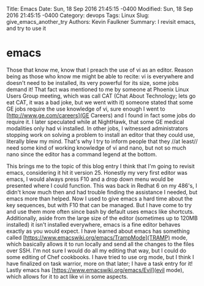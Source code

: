 Title: Emacs
Date: Sun, 18 Sep 2016 21:45:15 -0400
Modified: Sun, 18 Sep 2016 21:45:15 -0400
Category: devops
Tags: Linux
Slug: give_emacs_another_try
Authors: Kevin Faulkner
Summary: I revisit emacs, and try to use it

emacs
=====

Those that know me, know that I preach the use of vi as an editor. Reason being as those who know me might be able to recite: vi is everywhere and doesn't need to be installed, its very powerful for its size, some jobs demand it! That fact was mentioned to me by someone at Phoenix Linux Users Group meeting, which was call CAT (Chat About Technology; lets go eat CAT, it was a bad joke, but we went with it) someone stated that some GE jobs require the use knowledge of vi, sure enough I went to [http://www.ge.com/careers](GE Careers) and I found in fact some jobs do require it. I later speculated while at NightHawk, that some GE medical modalities only had vi installed. In other jobs, I witnessed administrators stopping work on solving a problem to install an editor that they could use, literally blew my mind. That's why I try to inform people that they //at least// need some kind of working knowledge of vi and nano, but not so much nano since the editor has a command legend at the bottom.

This brings me to the topic of this blog entry I think that I'm going to revisit emacs, considering it hit it version 25. Honestly my very first editor was emacs, I would always press F10 and a drop down menu would be presented where I could function. This was back in Redhat 6 on my 486's, I didn't know much then and had trouble finding the assistance I needed, but emacs more than helped. Now I used to give emacs a hard time about the key sequences, but with F10 that can be managed. But I have come to try and use them more often since bash by default uses emacs like shortcuts. Additionally, aside from the large size of the editor (sometimes up to 120MB installed) it isn't installed everywhere, emacs is a fine editor behaves exactly as you would expect. I have learned about emacs has something called [https://www.emacswiki.org/emacs/TrampMode](TRAMP) mode, which basically allows it to run locally and send all the changes to the files over SSH. I'm not sure I would do all my editing that way, but I could do some editing of Chef cookbooks. I have tried to use org mode, but I think I have finalized on task warrior, more on that later; I have a task entry for it! Lastly emacs has [https://www.emacswiki.org/emacs/Evil](evil mode), which allows for it to act like vi in some aspects.



